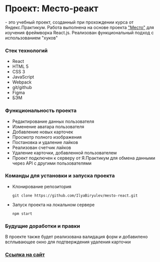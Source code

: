 <h1> Проект: Место-реакт</h1>
<p>- это учебный проект, созданный при прохождении курса от Яндекс.Практикум. Работа выполнена на основе проекта <a href="https://github.com/IlyaBiryulev/mesto">"Место"</a> для изучения фреймворка React.js. Реализован функциональный подход с использованием "хуков"</p>

<h3>Стек технологий</h3>
<ul>
  <li>React</li>
  <li>HTML 5</li>
  <li>CSS 3</li>
  <li>JavaScript</li>
  <li>Webpack</li>
  <li>git/github</li>
  <li>Figma</li>
  <li>БЭМ</li>
</ul>

<h3>Функциональность проекта</h3>
<ul>
  <li>Редактирование данных пользователя</li>
  <li>Изменение аватара пользователя</li>
  <li>Добавление новых карточек</li>
  <li>Просмотр полного изображения</li>
  <li>Постановка и удаление лайков</li>
  <li>Реализован счетчик лайков</li>
  <li>Удаление карточки, добавленной пользователем</li>
  <li>Проект подключен к серверу от Я.Практикум для обмена данными через API с другими пользователями</li>
</ul>

<h3>Команды для установки и запуска проекта</h3>
<ul>
  <li>Клонирование репозитория</li>

  ```
  git clone https://github.com/IlyaBiryulev/mesto-react.git
  ```

  <li>Запуск проекта на локальном сервере</li>

  ```
  npm start
  ```
</ul>

<h3>Будущие доработки и правки</h3>
<p>В проекте также будет реализована валидация форм и добавилено всплывающее окно для подтверждения удаления карточки</p>

<h3><a href="https://ilyabiryulev.github.io/mesto-react/">Ссылка на сайт</a></h3>


